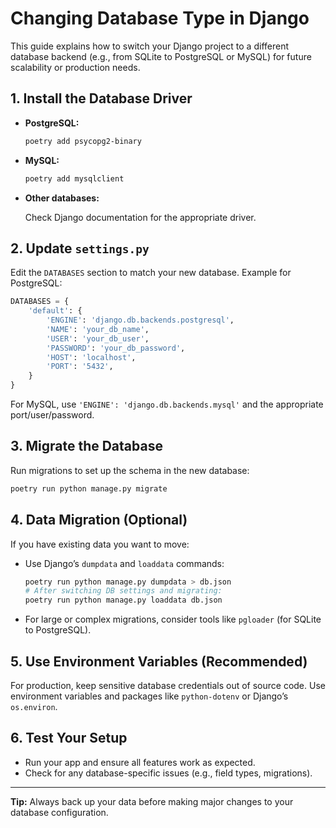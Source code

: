 # Changing Database Type in Django

This guide explains how to switch your Django project to a different database backend (e.g., from SQLite to PostgreSQL or MySQL) for future scalability or production needs.

## 1. Install the Database Driver

- **PostgreSQL:**

  ```bash
  poetry add psycopg2-binary
  ```

- **MySQL:**

  ```bash
  poetry add mysqlclient
  ```

- **Other databases:**

  Check Django documentation for the appropriate driver.

## 2. Update `settings.py`

Edit the `DATABASES` section to match your new database. Example for PostgreSQL:

```python
DATABASES = {
    'default': {
        'ENGINE': 'django.db.backends.postgresql',
        'NAME': 'your_db_name',
        'USER': 'your_db_user',
        'PASSWORD': 'your_db_password',
        'HOST': 'localhost',
        'PORT': '5432',
    }
}
```

For MySQL, use `'ENGINE': 'django.db.backends.mysql'` and the appropriate port/user/password.

## 3. Migrate the Database

Run migrations to set up the schema in the new database:

```bash
poetry run python manage.py migrate
```

## 4. Data Migration (Optional)

If you have existing data you want to move:

- Use Django’s `dumpdata` and `loaddata` commands:

  ```bash
  poetry run python manage.py dumpdata > db.json
  # After switching DB settings and migrating:
  poetry run python manage.py loaddata db.json
  ```

- For large or complex migrations, consider tools like `pgloader` (for SQLite to PostgreSQL).

## 5. Use Environment Variables (Recommended)

For production, keep sensitive database credentials out of source code. Use environment variables and packages like `python-dotenv` or Django’s `os.environ`.

## 6. Test Your Setup

- Run your app and ensure all features work as expected.
- Check for any database-specific issues (e.g., field types, migrations).

---

**Tip:** Always back up your data before making major changes to your database configuration.
